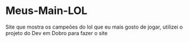 # Meus-Main-LOL
Site que mostra os campeões do lol que eu mais gosto de jogar, utilizei o projeto do Dev em Dobro para fazer o site
